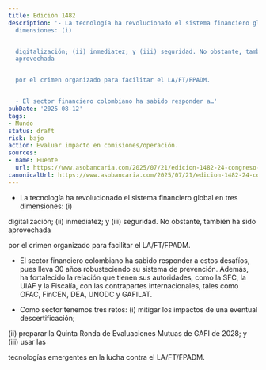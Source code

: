 ```yaml
---
title: Edición 1482
description: '- La tecnología ha revolucionado el sistema financiero global en tres
  dimensiones: (i)


  digitalización; (ii) inmediatez; y (iii) seguridad. No obstante, también ha sido
  aprovechada


  por el crimen organizado para facilitar el LA/FT/FPADM.


  - El sector financiero colombiano ha sabido responder a…'
pubDate: '2025-08-12'
tags:
- Mundo
status: draft
risk: bajo
action: Evaluar impacto en comisiones/operación.
sources:
- name: Fuente
  url: https://www.asobancaria.com/2025/07/21/edicion-1482-24-congreso-panamericano-de-riesgo-de-la-ft-fpadm-sector-financiero-artifice-de-la-confianza/
canonicalUrl: https://www.asobancaria.com/2025/07/21/edicion-1482-24-congreso-panamericano-de-riesgo-de-la-ft-fpadm-sector-financiero-artifice-de-la-confianza/
---
```

- La tecnología ha revolucionado el sistema financiero global en tres dimensiones: (i)

digitalización; (ii) inmediatez; y (iii) seguridad. No obstante, también ha sido aprovechada

por el crimen organizado para facilitar el LA/FT/FPADM.

- El sector financiero colombiano ha sabido responder a estos desafíos, pues lleva 30 años robusteciendo su sistema de prevención. Además, ha fortalecido la relación que tienen sus autoridades, como la SFC, la UIAF y la Fiscalía, con las contrapartes internacionales, tales como OFAC, FinCEN, DEA, UNODC y GAFILAT.

- Como sector tenemos tres retos: (i) mitigar los impactos de una eventual descertificación;

(ii) preparar la Quinta Ronda de Evaluaciones Mutuas de GAFI de 2028; y (iii) usar las

tecnologías emergentes en la lucha contra el LA/FT/FPADM.